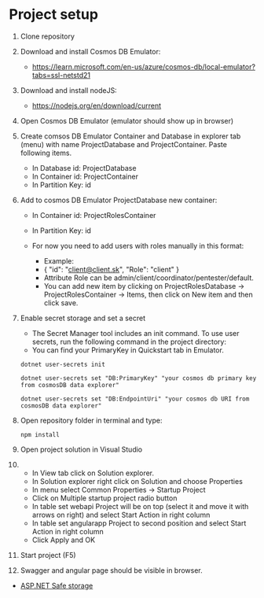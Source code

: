 # Project setup
1. Clone repository

2. Download and install Cosmos DB Emulator:
   - https://learn.microsoft.com/en-us/azure/cosmos-db/local-emulator?tabs=ssl-netstd21

3. Download and install nodeJS: 
   - https://nodejs.org/en/download/current

3. Open Cosmos DB Emulator (emulator should show up in browser)

4. Create comsos DB Emulator Container and Database in explorer tab (menu) with name ProjectDatabase and ProjectContainer. Paste following items.
   - In Database id: ProjectDatabase
   - In Container id: ProjectContainer
   - In Partition Key: id

5. Add to cosmos DB Emulator ProjectDatabase new container:
   - In Container id: ProjectRolesContainer
   - In Partition Key: id

   - For now you need to add users with roles manually in this format:
      - Example: 
      - {
            "id": "client@client.sk",
            "Role": "client"
         }
      - Attribute Role can be admin/client/coordinator/pentester/default.
      - You can add new item by clicking on ProjectRolesDatabase -> ProjectRolesContainer -> Items, then click on New item and then click save.

6. Enable secret storage and set a secret

   - The Secret Manager tool includes an init command. To use user secrets, run the following command in the project directory:
   - You can find your PrimaryKey in Quickstart tab in Emulator.

   ```
   dotnet user-secrets init
   ```

   ```
   dotnet user-secrets set "DB:PrimaryKey" "your cosmos db primary key from cosmosDB data explorer"
   ```
   ```
   dotnet user-secrets set "DB:EndpointUri" "your cosmos db URI from cosmosDB data explorer"
   ```

7. Open repository folder in terminal and type:
   ```
   npm install
   ```

8. Open project solution in Visual Studio

9. 
   - In View tab click on Solution explorer.
   - In Solution explorer right click on Solution and choose Properties
   - In menu select Common Properties -> Startup Project
   - Click on Multiple startup project radio button
   - In table set webapi Project will be on top (select it and move it with arrows on right) and select Start Action in right column
   - In table set angularapp Project to second position and select Start Action in right column
   - Click Apply and OK

10. Start project (F5)

11. Swagger and angular page should be visible in browser.

- [ASP.NET Safe storage](https://learn.microsoft.com/en-us/aspnet/core/security/app-secrets?view=aspnetcore-7.0&tabs=windows)
